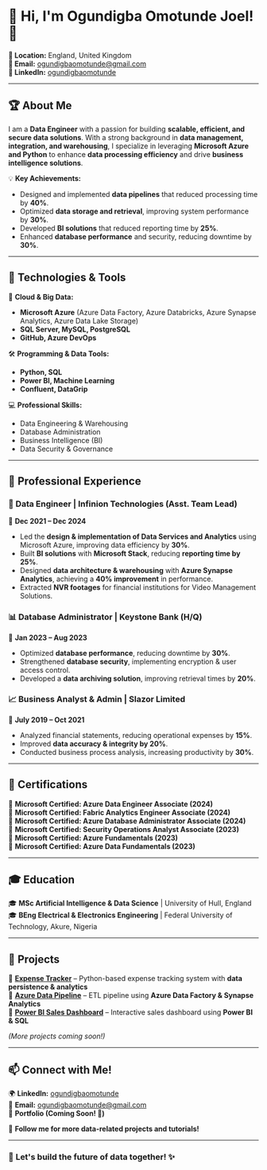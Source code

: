 # 👋 Hi, I'm Ogundigba Omotunde Joel! 🚀

**📍 Location:** England, United Kingdom  
**📧 Email:** [ogundigbaomotunde@gmail.com](mailto:ogundigbaomotunde@gmail.com)  
**🔗 LinkedIn:** [ogundigbaomotunde](https://www.linkedin.com/in/ogundigbaomotunde/)  

---

## 🏆 About Me
I am a **Data Engineer** with a passion for building **scalable, efficient, and secure data solutions**. With a strong background in **data management, integration, and warehousing**, I specialize in leveraging **Microsoft Azure and Python** to enhance **data processing efficiency** and drive **business intelligence solutions**. 

💡 **Key Achievements:**
- Designed and implemented **data pipelines** that reduced processing time by **40%**.
- Optimized **data storage and retrieval**, improving system performance by **30%**.
- Developed **BI solutions** that reduced reporting time by **25%**.
- Enhanced **database performance** and security, reducing downtime by **30%**.

---

## 🔧 Technologies & Tools
🚀 **Cloud & Big Data:**  
- **Microsoft Azure** (Azure Data Factory, Azure Databricks, Azure Synapse Analytics, Azure Data Lake Storage)  
- **SQL Server, MySQL, PostgreSQL**  
- **GitHub, Azure DevOps**  

🛠️ **Programming & Data Tools:**  
- **Python, SQL**  
- **Power BI, Machine Learning**  
- **Confluent, DataGrip**  

💻 **Professional Skills:**  
- Data Engineering & Warehousing  
- Database Administration  
- Business Intelligence (BI)  
- Data Security & Governance  

---

## 🏢 Professional Experience

### **🚀 Data Engineer | Infinion Technologies (Asst. Team Lead)**
📅 **Dec 2021 – Dec 2024**  
- Led the **design & implementation of Data Services and Analytics** using Microsoft Azure, improving data efficiency by **30%**.
- Built **BI solutions** with **Microsoft Stack**, reducing **reporting time by 25%**.
- Designed **data architecture & warehousing** with **Azure Synapse Analytics**, achieving a **40% improvement** in performance.
- Extracted **NVR footages** for financial institutions for Video Management Solutions.

### **📊 Database Administrator | Keystone Bank (H/Q)**
📅 **Jan 2023 – Aug 2023**  
- Optimized **database performance**, reducing downtime by **30%**.
- Strengthened **database security**, implementing encryption & user access control.
- Developed a **data archiving solution**, improving retrieval times by **20%**.

### **📈 Business Analyst & Admin | Slazor Limited**
📅 **July 2019 – Oct 2021**  
- Analyzed financial statements, reducing operational expenses by **15%**.
- Improved **data accuracy & integrity by 20%**.
- Conducted business process analysis, increasing productivity by **30%**.

---

## 📜 Certifications
🏅 **Microsoft Certified: Azure Data Engineer Associate (2024)**  
🏅 **Microsoft Certified: Fabric Analytics Engineer Associate (2024)**  
🏅 **Microsoft Certified: Azure Database Administrator Associate (2024)**  
🏅 **Microsoft Certified: Security Operations Analyst Associate (2023)**  
🏅 **Microsoft Certified: Azure Fundamentals (2023)**  
🏅 **Microsoft Certified: Azure Data Fundamentals (2023)**  

---

## 🎓 Education
🎓 **MSc Artificial Intelligence & Data Science** | University of Hull, England  
🎓 **BEng Electrical & Electronics Engineering** | Federal University of Technology, Akure, Nigeria  

---

## 🚀 Projects
🔹 **[Expense Tracker](https://github.com/OmoToonde/altschool_exam)** – Python-based expense tracking system with **data persistence & analytics**  
🔹 **[Azure Data Pipeline](https://github.com/OmoToonde/azure-data-pipeline)** – ETL pipeline using **Azure Data Factory & Synapse Analytics**  
🔹 **[Power BI Sales Dashboard](https://github.com/OmoToonde/powerbi-dashboard)** – Interactive sales dashboard using **Power BI & SQL**  

*(More projects coming soon!)*  

---

## 📫 Connect with Me!
🌍 **LinkedIn:** [ogundigbaomotunde](https://www.linkedin.com/in/ogundigbaomotunde/)  
📧 **Email:** [ogundigbaomotunde@gmail.com](mailto:ogundigbaomotunde@gmail.com)  
📂 **Portfolio (Coming Soon! 🚀)**  

🔔 **Follow me for more data-related projects and tutorials!**  

---

### 🚀 **Let's build the future of data together!** ✨
